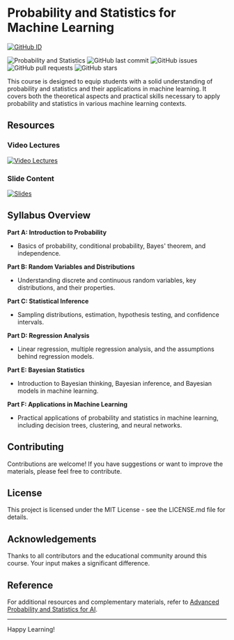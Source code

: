 # Probability and Statistics for Machine Learning
[![GitHub ID](https://img.shields.io/badge/GitHub-Ardawanism-blue?style=flat&logo=github)](https://github.com/Ardawanism)

![Probability and Statistics](https://img.shields.io/badge/Probability%20and%20Statistics-ML-blue.svg)
![GitHub last commit](https://img.shields.io/github/last-commit/MJAHMADEE/MachineLearning2024PS)
![GitHub issues](https://img.shields.io/github/issues/MJAHMADEE/MachineLearning2024PS)
![GitHub pull requests](https://img.shields.io/github/issues-pr/MJAHMADEE/MachineLearning2024PS)
![GitHub stars](https://img.shields.io/github/stars/MJAHMADEE/MachineLearning2024PS?style=social)

This course is designed to equip students with a solid understanding of probability and statistics and their applications in machine learning. It covers both the theoretical aspects and practical skills necessary to apply probability and statistics in various machine learning contexts.

## Resources

### Video Lectures
[![Video Lectures](https://img.shields.io/badge/Videos-Accessible-green.svg)](https://drive.google.com/drive/folders/1YJwcZ8Fn_nfzJhOBoXgdQ7jIHeU8ZdT4?usp=sharing)

### Slide Content
[![Slides](https://img.shields.io/badge/Slides-Download-blue.svg)](https://drive.google.com/drive/folders/1wYNultwvqkhGFCJ1d4G9GeSdceVpIG7Z?usp=sharing)

## Syllabus Overview

**Part A: Introduction to Probability**
- Basics of probability, conditional probability, Bayes' theorem, and independence.

**Part B: Random Variables and Distributions**
- Understanding discrete and continuous random variables, key distributions, and their properties.

**Part C: Statistical Inference**
- Sampling distributions, estimation, hypothesis testing, and confidence intervals.

**Part D: Regression Analysis**
- Linear regression, multiple regression analysis, and the assumptions behind regression models.

**Part E: Bayesian Statistics**
- Introduction to Bayesian thinking, Bayesian inference, and Bayesian models in machine learning.

**Part F: Applications in Machine Learning**
- Practical applications of probability and statistics in machine learning, including decision trees, clustering, and neural networks.

## Contributing
Contributions are welcome! If you have suggestions or want to improve the materials, please feel free to contribute.

## License
This project is licensed under the MIT License - see the LICENSE.md file for details.

## Acknowledgements
Thanks to all contributors and the educational community around this course. Your input makes a significant difference.

## Reference
For additional resources and complementary materials, refer to [Advanced Probability and Statistics for AI](https://github.com/Ardawanism).

---

Happy Learning!
